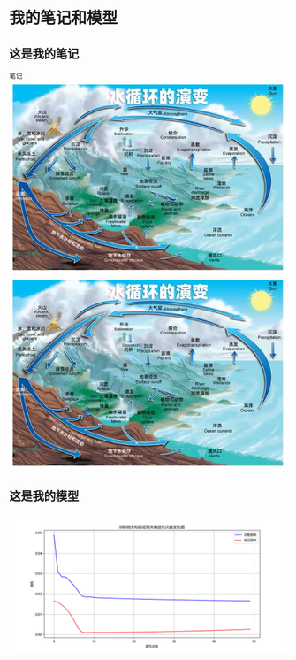# 我的笔记和模型

## 这是我的笔记
`笔记`<br>
![笔记1](images/h2.jpg)
![笔记2](images/hydrology.jpg)

## 这是我的模型

![模型示例1](images/myplot.png)
